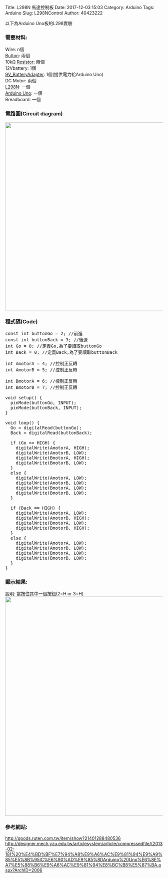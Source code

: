 Title: L298N 馬達控制板
Date: 2017-12-03 15:03
Category: Arduino
Tags: Arduino
Slug: L298NControl
Author: 40423222

以下為Arduino Uno板的L298實驗

<!-- PELICAN_END_SUMMARY -->

### 需要材料:
Wire: n個<br/>
<a href="https://40423222.github.io/Arduino/blog/Button.html">Button</a>: 兩個<br/>
10kΩ <a href="https://40423222.github.io/Arduino/blog/Resistance.html">Resistor</a>: 兩個<br/>
12Vbattery: 1個<br>
<a href="https://40423222.github.io/Arduino/blog/9V_BatteryAdapter.html">9V_BatteryAdapter</a>: 1個(提供電力給Arduino Uno)<br>
DC Motor: 兩個<br>
<a href="https://40423222.github.io/Arduino/blog/L298N.html">L298N</a>: 一個<br>
<a href="http://coopermaa2nd.blogspot.tw/2011/05/arduino.html">Arduino Uno</a>: 一個<br>
Breadboard: 一個

### 電路圖(Circuit diagram)

<img src="./../data/L298N/Circuit diagram.png" width="600" />

### 程式碼(Code)

<pre class="brush: python">
const int buttonGo = 2; //前進
const int buttonBack = 3; //後退
int Go = 0; //定義Go,為了要讀取buttonGo
int Back = 0; //定義Back,為了要讀取buttonBack

int AmotorA = 4; //控制正反轉
int AmotorB = 5; //控制正反轉

int BmotorA = 6; //控制正反轉
int BmotorB = 7; //控制正反轉

void setup() {
  pinMode(buttonGo, INPUT);
  pinMode(buttonBack, INPUT);
}

void loop() {
  Go = digitalRead(buttonGo);
  Back = digitalRead(buttonBack);
  
  if (Go == HIGH) {
    digitalWrite(AmotorA, HIGH);
    digitalWrite(AmotorB, LOW);
    digitalWrite(BmotorA, HIGH);
    digitalWrite(BmotorB, LOW);
  }
  else {
    digitalWrite(AmotorA, LOW);
    digitalWrite(AmotorB, LOW);
    digitalWrite(BmotorA, LOW);
    digitalWrite(BmotorB, LOW);
  }
  
  if (Back == HIGH) {
    digitalWrite(AmotorA, LOW);
    digitalWrite(AmotorB, HIGH);
    digitalWrite(BmotorA, LOW);
    digitalWrite(BmotorB, HIGH);
  }
  else {
    digitalWrite(AmotorA, LOW);
    digitalWrite(AmotorB, LOW);
    digitalWrite(BmotorA, LOW);
    digitalWrite(BmotorB, LOW); 
  }
}
</pre>

### 顯示結果:
說明: 當按住其中一個按鈕(2=H or 3=H)<br>
<img src="./../data/L298N/結果.png" width="700" />

### 參考網站:
<a href="http://goods.ruten.com.tw/item/show?21401288480536">http://goods.ruten.com.tw/item/show?21401288480536</a><br/>
<a href="http://designer.mech.yzu.edu.tw/articlesystem/article/compressedfile/(2013-02-18)%20%E4%BD%BF%E7%94%A8%E9%A6%AC%E9%81%94%E9%A9%85%E5%8B%95IC%E6%90%AD%E9%85%8DArduino%20Uno%E6%8E%A7%E5%88%B6%E9%A6%AC%E9%81%94%E8%BC%B8%E5%87%BA.aspx?ArchID=2006">http://designer.mech.yzu.edu.tw/articlesystem/article/compressedfile/(2013-02-18)%20%E4%BD%BF%E7%94%A8%E9%A6%AC%E9%81%94%E9%A9%85%E5%8B%95IC%E6%90%AD%E9%85%8DArduino%20Uno%E6%8E%A7%E5%88%B6%E9%A6%AC%E9%81%94%E8%BC%B8%E5%87%BA.aspx?ArchID=2006</a>